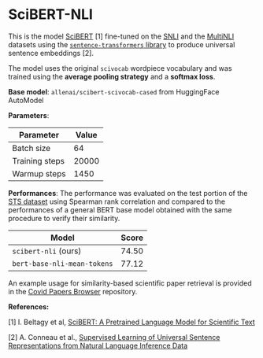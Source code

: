 # SciBERT-NLI

This is the model [SciBERT](https://github.com/allenai/scibert) [1] fine-tuned on the [SNLI](https://nlp.stanford.edu/projects/snli/) and the [MultiNLI](https://www.nyu.edu/projects/bowman/multinli/) datasets using the [`sentence-transformers` library](https://github.com/UKPLab/sentence-transformers/) to produce universal sentence embeddings [2].

The model uses the original `scivocab` wordpiece vocabulary and was trained using the **average pooling strategy** and a **softmax loss**. 

**Base model**: `allenai/scibert-scivocab-cased` from HuggingFace AutoModel

**Parameters**:

| Parameter      | Value |
|----------------|-------|
| Batch size     | 64    |
| Training steps | 20000 |
| Warmup steps   | 1450  |

**Performances**: The performance was evaluated on the test portion of the [STS dataset](http://ixa2.si.ehu.es/stswiki/index.php/STSbenchmark) using Spearman rank correlation and compared to the performances of a general BERT base model obtained with the same procedure to verify their similarity.


| Model                       | Score       |
|-----------------------------|-------------|
| `scibert-nli` (ours)        | 74.50       |
| `bert-base-nli-mean-tokens` | 77.12       |


An example usage for similarity-based scientific paper retrieval is provided in the [Covid Papers Browser](https://github.com/gsarti/covid-papers-browser) repository.

**References:**

[1] I. Beltagy et al, [SciBERT: A Pretrained Language Model for Scientific Text](https://www.aclweb.org/anthology/D19-1371/)

[2] A. Conneau et al., [Supervised Learning of Universal Sentence Representations from Natural Language Inference Data](https://www.aclweb.org/anthology/D17-1070/)
